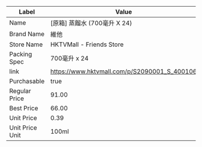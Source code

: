 | Label           | Value                                        |
| --------------- | -------------------------------------------- |
| Name            | [原箱] 蒸餾水 (700毫升 X 24)                        |
| Brand Name      | 維他                                           |
| Store Name      | HKTVMall - Friends Store                     |
| Packing Spec    | 700毫升 x 24                                   |
| link            | https://www.hktvmall.com/p/S2090001_S_400106 |
| Purchasable     | true                                         |
| Regular Price   | 91.00                                        |
| Best Price      | 66.00                                        |
| Unit Price      | 0.39                                         |
| Unit Price Unit | 100ml                                        |
